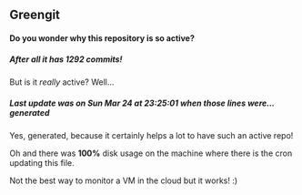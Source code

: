 ## Greengit

#### Do you wonder why this repository is so active?

##### After all it has 1292 commits!

But is it *really* active? Well...

##### Last update was on Sun Mar 24 at 23:25:01 when those lines were... generated

Yes, generated, because it certainly helps a lot to have such an active repo!

Oh and there was **100%** disk usage on the machine
where there is the cron updating this file.

Not the best way to monitor a VM in the cloud but it works! :)

